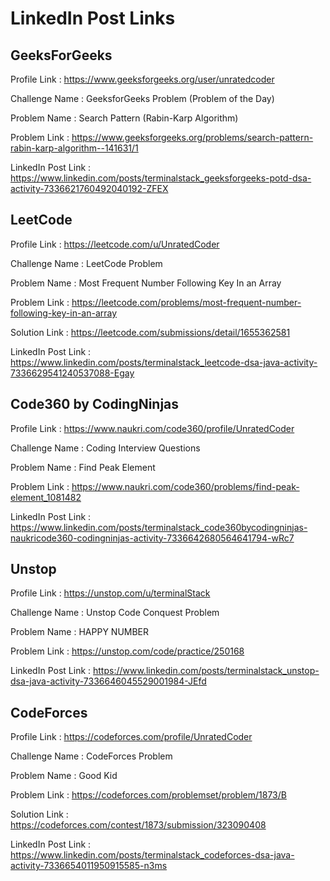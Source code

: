 # LinkedIn Post Links

## GeeksForGeeks

Profile Link : https://www.geeksforgeeks.org/user/unratedcoder

Challenge Name : GeeksforGeeks Problem (Problem of the Day)

Problem Name : Search Pattern (Rabin-Karp Algorithm)

Problem Link : https://www.geeksforgeeks.org/problems/search-pattern-rabin-karp-algorithm--141631/1

LinkedIn Post Link : https://www.linkedin.com/posts/terminalstack_geeksforgeeks-potd-dsa-activity-7336621760492040192-ZFEX

## LeetCode

Profile Link : https://leetcode.com/u/UnratedCoder

Challenge Name : LeetCode Problem

Problem Name : Most Frequent Number Following Key In an Array

Problem Link : https://leetcode.com/problems/most-frequent-number-following-key-in-an-array

Solution Link : https://leetcode.com/submissions/detail/1655362581

LinkedIn Post Link : https://www.linkedin.com/posts/terminalstack_leetcode-dsa-java-activity-7336629541240537088-Egay

## Code360 by CodingNinjas

Profile Link : https://www.naukri.com/code360/profile/UnratedCoder

Challenge Name : Coding Interview Questions

Problem Name : Find Peak Element

Problem Link : https://www.naukri.com/code360/problems/find-peak-element_1081482

LinkedIn Post Link : https://www.linkedin.com/posts/terminalstack_code360bycodingninjas-naukricode360-codingninjas-activity-7336642680564641794-wRc7

## Unstop

Profile Link : https://unstop.com/u/terminalStack

Challenge Name : Unstop Code Conquest Problem

Problem Name : HAPPY NUMBER

Problem Link : https://unstop.com/code/practice/250168

LinkedIn Post Link : https://www.linkedin.com/posts/terminalstack_unstop-dsa-java-activity-7336646045529001984-JEfd

## CodeForces

Profile Link : https://codeforces.com/profile/UnratedCoder

Challenge Name : CodeForces Problem

Problem Name : Good Kid

Problem Link : https://codeforces.com/problemset/problem/1873/B

Solution Link : https://codeforces.com/contest/1873/submission/323090408

LinkedIn Post Link : https://www.linkedin.com/posts/terminalstack_codeforces-dsa-java-activity-7336654011950915585-n3ms

